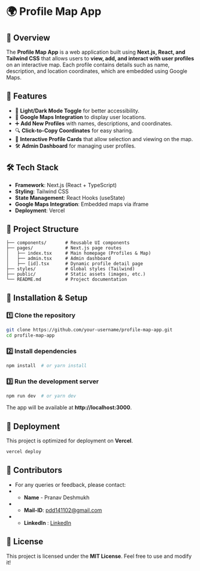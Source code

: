 # 🌍 Profile Map App

## 🚀 Overview
The **Profile Map App** is a web application built using **Next.js, React, and Tailwind CSS** that allows users to **view, add, and interact with user profiles** on an interactive map. Each profile contains details such as name, description, and location coordinates, which are embedded using Google Maps.

## 🎯 Features
- 🌙 **Light/Dark Mode Toggle** for better accessibility.
- 📍 **Google Maps Integration** to display user locations.
- ➕ **Add New Profiles** with names, descriptions, and coordinates.
- 🔍 **Click-to-Copy Coordinates** for easy sharing.
- 🔄 **Interactive Profile Cards** that allow selection and viewing on the map.
- 🛠 **Admin Dashboard** for managing user profiles.

## 🛠️ Tech Stack
- **Framework**: Next.js (React + TypeScript)
- **Styling**: Tailwind CSS
- **State Management**: React Hooks (useState)
- **Google Maps Integration**: Embedded maps via iframe
- **Deployment**: Vercel

## 📂 Project Structure
```
├── components/       # Reusable UI components
├── pages/            # Next.js page routes
│   ├── index.tsx     # Main homepage (Profiles & Map)
│   ├── admin.tsx     # Admin dashboard
│   ├── [id].tsx      # Dynamic profile detail page
├── styles/           # Global styles (Tailwind)
├── public/           # Static assets (images, etc.)
└── README.md         # Project documentation
```

## 🔧 Installation & Setup
### 1️⃣ Clone the repository
```bash
git clone https://github.com/your-username/profile-map-app.git
cd profile-map-app
```
### 2️⃣ Install dependencies
```bash
npm install  # or yarn install
```
### 3️⃣ Run the development server
```bash
npm run dev  # or yarn dev
```
The app will be available at **http://localhost:3000**.

## 🚀 Deployment
This project is optimized for deployment on **Vercel**.
```bash
vercel deploy
```

## 🙌 Contributors
- For any queries or feedback, please contact:
- - **Name** - Pranav Deshmukh
- - **Mail-ID**: pdd141102@gmail.com
- - **LinkedIn** : [LinkedIn](https://www.linkedin.com/in/pranxxvv/)

## 📜 License
This project is licensed under the **MIT License**. Feel free to use and modify it!

